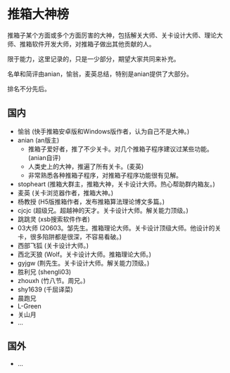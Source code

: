 # 推箱大神榜

推箱子某个方面或多个方面厉害的大神，包括解关大师、关卡设计大师、理论大师、推箱软件开发大师，对推箱子做出其他贡献的人。

限于能力，这里记录的，只是一少部分，期望大家共同来补充。

名单和简评由anian，愉翁，麦英总结，特别是anian提供了大部分。

排名不分先后。

## 国内

- 愉翁 (快手推箱安卓版和Windows版作者，认为自己不是大神。)
- anian (an版主)
  - 推箱子爱好者，推了不少关卡。对几个推箱子程序建议过某些功能。(anian自评)
  - 人类史上的大神，推遍了所有关卡。(麦英)
  - 非常熟悉各种推箱子程序，对推箱子程序功能很有见解。
- stopheart (推箱大群主，推箱大神，关卡设计大师。热心帮助群内箱友。)
- 麦英 (关卡浏览器作者，推箱大神。)
- 杨教授 (H5版推箱作者，发布推箱算法理论博文多篇。)
- cjcjc (超级兄。超越神的天才。关卡设计大师。解关能力顶级。)
- 跳跳灵 (xsb搜索软件作者)
- 03大师 (20603。邹先生。推箱理论大师。关卡设计顶级大师。他设计的关卡，很多陷阱都是很深，不容易看破。)
- 西部飞狐 (关卡设计大师。)
- 西北天狼 (Wolf。关卡设计大师。推箱理论大师。)
- gyjgw (荆先生。关卡设计大师。解关能力顶级。)
- 胜利兄 (shengli03)
- zhouxh (竹八节。周兄。)
- shy1639 (千屈译菜)
- 晨跑兄
- L-Green
- 关山月
- ...

## 国外
- ...
